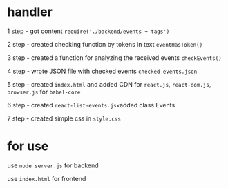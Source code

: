 # handler

1 step - got content `require('./backend/events + tags')`

2 step - created checking function by tokens in text `eventHasToken()`

3 step - created a function for analyzing the received events `checkEvents()`

4 step - wrote JSON file with checked events `checked-events.json`

5 step - created `index.html` and added CDN for `react.js`, `react-dom.js`, `browser.js` for `babel-core`

6 step - created `react-list-events.jsx`added class Events

7 step - created simple css in `style.css`

# for use
use `node server.js` for backend

use `index.html` for frontend
